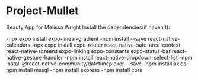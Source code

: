# Project-Mullet
Beauty App for Melissa Wright
Install the dependencies(if haven't):


-npx expo install expo-linear-gradient
-npm install --save react-native-calendars
-npx expo install expo-router react-native-safe-area-context react-native-screens expo-linking expo-constants expo-status-bar react-native-gesture-handler
-npm install react-native-dropdown-select-list
-npm install @react-native-community/datetimepicker --save
-npm install axios
-npm install mssql
-npm install express
-npm install cors
